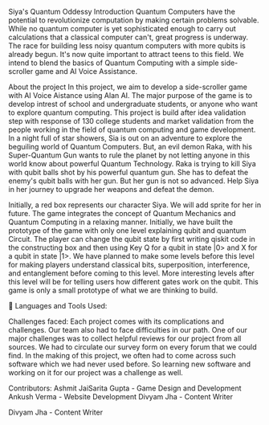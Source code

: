 Siya's Quantum Oddessy
Introduction
Quantum Computers have the potential to revolutionize computation by making certain problems solvable. While no quantum computer is yet sophisticated enough to carry out calculations that a classical computer can't, great progress is underway. The race for building less noisy quantum computers with more qubits is already begun. It's now quite important to attract teens to this field. We intend to blend the basics of Quantum Computing with a simple side-scroller game and AI Voice Assistance.

About the project
In this project, we aim to develop a side-scroller game with AI Voice Aistance using Alan AI. The major purpose of the game is to develop intrest of school and undergraduate students, or anyone who want to explore quantum computing. This project is build after idea validation step with response of 130 college students and market validation from the people working in the field of quantum computing and game development.
In a night full of star showers, Sia is out on an adventure to explore the beguiling world of Quantum Computers. But, an evil demon Raka, with his Super-Quantum Gun wants to rule the planet by not letting anyone in this world know about powerful Quantum Technology. Raka is trying to kill Siya with qubit balls shot by his powerful quantum gun. She has to defeat the enemy's qubit balls with her gun. But her gun is not so advanced. Help Siya in her journey to upgrade her weapons and defeat the demon.

Initially, a red box represents our character Siya. We will add sprite for her in future. The game integrates the concept of Quantum Mechanics and Quantum Computing in a relaxing manner. Initially, we have built the prototype of the game with only one level explaining qubit and quantum Circuit. The player can change the qubit state by first writing qiskit code in the constructing box and then using Key Q for a qubit in state |0> and X for a qubit in state |1>. We have planned to make some levels before this level for making players understand classical bits, superposition, interference, and entanglement before coming to this level. More interesting levels after this level will be for telling users how different gates work on the qubit. This game is only a small prototype of what we are thinking to build.


🚀 Languages and Tools Used:
        

Challenges faced:
Each project comes with its complications and challenges. Our team also had to face difficulties in our path. One of our major challenges was to collect helpful reviews for our project from all sources. We had to circulate our survey form on every forum that we could find. In the making of this project, we often had to come across such software which we had never used before. So learning new software and working on it for our project was a challenge as well.

Contributors:
Ashmit JaiSarita Gupta - Game Design and Development
Ankush Verma - Website Development
Divyam Jha - Content Writer

Divyam Jha - Content Writer







